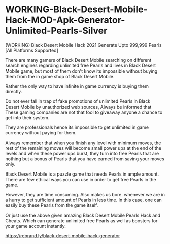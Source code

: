 <h1>WORKING-Black-Desert-Mobile-Hack-MOD-Apk-Generator-Unlimited-Pearls-Silver</h1>
(WORKING) Black Desert Mobile Hack 2021 Generate Upto 999,999 Pearls [All Platforms Supported]

There are many gamers of Black Desert Mobile searching on different search engines regarding unlimited free Pearls and lives in Black Desert Mobile game, but most of them don't know its impossible without buying them from the in game shop of Black Desert Mobile. 

Rather the only way to have infinite in game currency is buying them directly. 

Do not ever fall in trap of fake promotions of unlimited Pearls in Black Desert Mobile by unauthorized web sources, Always be informed that These gaming companies are not that fool to giveaway anyone a chance to get into their system. 

They are professionals hence its impossible to get unlimited in game currency without paying for them. 

Always remember that when you finish any level with minimum moves, the rest of the remaining moves will become small power ups at the end of the levels and when these power ups burst, they turn into free Pearls that are nothing but a bonus of Pearls that you have earned from saving your moves only. 

Black Desert Mobile is a puzzle game that needs Pearls in ample amount. There are few ethical ways you can use in order to get free Pearls in the game. 

However, they are time consuming. Also makes us bore. whenever we are in a hurry to get sufficient amount of Pearls in less time. In this case, one can easily buy these Pearls from the game itself. 

Or just use the above given amazing Black Desert Mobile Pearls Hack and Cheats. Which can generate unlimited free Pearls as well as boosters for your game account instantly.

https://rebrand.ly/black-desert-mobile-hack-generator

